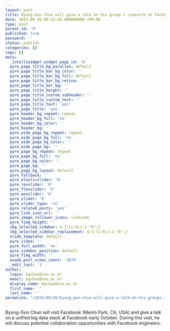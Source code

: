 ```yaml
---
layout: post
title: Byung-Gon Chun will give a talk on his group's research at Facebook.
date: 2015-09-20 08:53:46.000000000 +09:00
type: post
parent_id: '0'
published: true
password: ''
status: publish
categories: []
tags: []
meta:
  _intelliwidget_widget_page_id: '0'
  pyre_page_title_bg_parallax: default
  pyre_page_title_bar_bg_color: ''
  pyre_page_title_bar_bg_full: default
  pyre_page_title_bar_bg_retina: ''
  pyre_page_title_bar_bg: ''
  pyre_page_title_height: ''
  pyre_page_title_custom_subheader: ''
  pyre_page_title_custom_text: ''
  pyre_page_title_text: 'yes'
  pyre_page_title: 'yes'
  pyre_header_bg_repeat: repeat
  pyre_header_bg_full: 'no'
  pyre_header_bg_color: ''
  pyre_header_bg: ''
  pyre_wide_page_bg_repeat: repeat
  pyre_wide_page_bg_full: 'no'
  pyre_wide_page_bg_color: ''
  pyre_wide_page_bg: ''
  pyre_page_bg_repeat: repeat
  pyre_page_bg_full: 'no'
  pyre_page_bg_color: ''
  pyre_page_bg: ''
  pyre_page_bg_layout: default
  pyre_fallback: ''
  pyre_elasticslider: '0'
  pyre_revslider: '0'
  pyre_flexslider: '0'
  pyre_wooslider: '0'
  pyre_slider: '0'
  pyre_slider_type: 'no'
  pyre_related_posts: 'yes'
  pyre_link_icon_url: ''
  pyre_image_rollover_icons: linkzoom
  pyre_fimg_height: ''
  sbg_selected_sidebar: a:1:{i:0;s:1:"0";}
  sbg_selected_sidebar_replacement: a:1:{i:0;s:1:"0";}
  slide_template: default
  pyre_video: ''
  pyre_full_width: 'no'
  pyre_sidebar_position: default
  pyre_fimg_width: ''
  avada_post_views_count: '1879'
  _edit_last: '1'
author:
  login: bgchun@snu.ac.kr
  email: bgchun@snu.ac.kr
  display_name: bgchun@snu.ac.kr
  first_name: ''
  last_name: ''
permalink: "/2015/09/20/byung-gon-chun-will-give-a-talk-on-his-groups-research-at-facebook/"
---
```

<p>Byung-Gon Chun will visit Facebook (Menlo Park, CA, USA) and give a talk on a unified big data stack at Facebook early October. During this visit, he will discuss potential collaboration opportunities with Facebook engineers.</p>
<p>&nbsp;</p>

